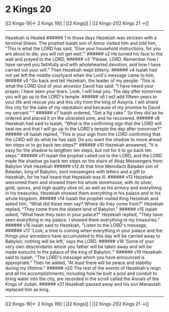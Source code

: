 # 2 Kings 20

[[2 Kings-19|← 2 Kings 19]] | [[2 Kings]] | [[2 Kings-21|2 Kings 21 →]]
***

Hezekiah is Healed ###### 1 In those days Hezekiah was stricken with a terminal illness. The prophet Isaiah son of Amoz visited him and told him, "This is what the LORD has said, 'Give your household instructions, for you are about to die; you will not get well.'" ###### v2 He turned his face to the wall and prayed to the LORD, ###### v3 "Please, LORD. Remember how I have served you faithfully and with wholehearted devotion, and how I have carried out your will." Then Hezekiah wept bitterly. ###### v4 Isaiah had not yet left the middle courtyard when the Lord's message came to him, ###### v5 "Go back and tell Hezekiah, the leader of my people: 'This is what the LORD God of your ancestor David has said: "I have heard your prayer; I have seen your tears. Look, I will heal you. The day after tomorrow you will go up to the LORD's temple. ###### v6 I will add fifteen years to your life and rescue you and this city from the king of Assyria. I will shield this city for the sake of my reputation and because of my promise to David my servant."'" ###### v7 Isaiah ordered, "Get a fig cake." So they did as he ordered and placed it on the ulcerated sore, and he recovered. ###### v8 Hezekiah had said to Isaiah, "What is the confirming sign that the LORD will heal me and that I will go up to the LORD's temple the day after tomorrow?" ###### v9 Isaiah replied, "This is your sign from the LORD confirming that the LORD will do what he has said. Do you want the shadow to move ahead ten steps or to go back ten steps?" ###### v10 Hezekiah answered, "It is easy for the shadow to lengthen ten steps, but not for it to go back ten steps." ###### v11 Isaiah the prophet called out to the LORD, and the LORD made the shadow go back ten steps on the stairs of Ahaz.Messengers from Babylon Visit Hezekiah ###### v12 At that time Merodach Baladan son of Baladan, king of Babylon, sent messengers with letters and a gift to Hezekiah, for he had heard that Hezekiah was ill. ###### v13 Hezekiah welcomed them and showed them his whole storehouse, with its silver, gold, spices, and high quality olive oil, as well as his armory and everything in his treasuries. Hezekiah showed them everything in his palace and in his whole kingdom. ###### v14 Isaiah the prophet visited King Hezekiah and asked him, "What did these men say? Where do they come from?" Hezekiah replied, "They come from the distant land of Babylon." ###### v15 Isaiah asked, "What have they seen in your palace?" Hezekiah replied, "They have seen everything in my palace. I showed them everything in my treasuries." ###### v16 Isaiah said to Hezekiah, "Listen to the LORD's message, ###### v17 'Look, a time is coming when everything in your palace and the things your ancestors have accumulated to this day will be carried away to Babylon; nothing will be left,' says the LORD. ###### v18 'Some of your very own descendants whom you father will be taken away and will be made eunuchs in the palace of the king of Babylon.'" ###### v19 Hezekiah said to Isaiah, "The LORD's message which you have announced is appropriate." Then he added, "At least there will be peace and stability during my lifetime." ###### v20 The rest of the events of Hezekiah's reign and all his accomplishments, including how he built a pool and conduit to bring water into the city, are recorded in the scroll called the Annals of the Kings of Judah. ###### v21 Hezekiah passed away and his son Manasseh replaced him as king.

***
[[2 Kings-19|← 2 Kings 19]] | [[2 Kings]] | [[2 Kings-21|2 Kings 21 →]]
